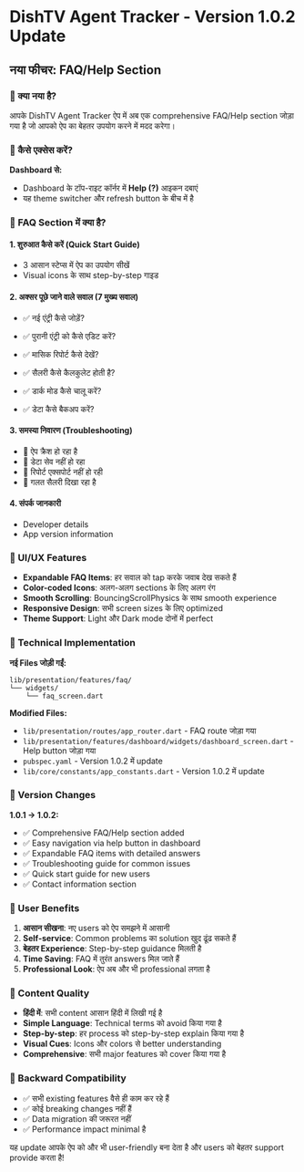 # DishTV Agent Tracker - Version 1.0.2 Update

## नया फीचर: FAQ/Help Section

### 🎉 क्या नया है?

आपके DishTV Agent Tracker ऐप में अब एक comprehensive FAQ/Help section जोड़ा गया है जो आपको ऐप का बेहतर उपयोग करने में मदद करेगा।

### 📱 कैसे एक्सेस करें?

**Dashboard से:**
- Dashboard के टॉप-राइट कॉर्नर में **Help (?)** आइकन दबाएं
- यह theme switcher और refresh button के बीच में है

### 🔧 FAQ Section में क्या है?

#### 1. **शुरुआत कैसे करें (Quick Start Guide)**
- 3 आसान स्टेप्स में ऐप का उपयोग सीखें
- Visual icons के साथ step-by-step गाइड

#### 2. **अक्सर पूछे जाने वाले सवाल (7 मुख्य सवाल)**
- ✅ नई एंट्री कैसे जोड़ें?
- ✅ पुरानी एंट्री को कैसे एडिट करें?
- ✅ मासिक रिपोर्ट कैसे देखें?

- ✅ सैलरी कैसे कैलकुलेट होती है?
- ✅ डार्क मोड कैसे चालू करें?
- ✅ डेटा कैसे बैकअप करें?

#### 3. **समस्या निवारण (Troubleshooting)**
- 🔧 ऐप क्रैश हो रहा है
- 🔧 डेटा सेव नहीं हो रहा
- 🔧 रिपोर्ट एक्सपोर्ट नहीं हो रही
- 🔧 गलत सैलरी दिखा रहा है

#### 4. **संपर्क जानकारी**
- Developer details
- App version information

### 🎨 UI/UX Features

- **Expandable FAQ Items**: हर सवाल को tap करके जवाब देख सकते हैं
- **Color-coded Icons**: अलग-अलग sections के लिए अलग रंग
- **Smooth Scrolling**: BouncingScrollPhysics के साथ smooth experience
- **Responsive Design**: सभी screen sizes के लिए optimized
- **Theme Support**: Light और Dark mode दोनों में perfect

### 📁 Technical Implementation

**नई Files जोड़ी गईं:**
```
lib/presentation/features/faq/
└── widgets/
    └── faq_screen.dart
```

**Modified Files:**
- `lib/presentation/routes/app_router.dart` - FAQ route जोड़ा गया
- `lib/presentation/features/dashboard/widgets/dashboard_screen.dart` - Help button जोड़ा गया
- `pubspec.yaml` - Version 1.0.2 में update
- `lib/core/constants/app_constants.dart` - Version 1.0.2 में update

### 🚀 Version Changes

**1.0.1 → 1.0.2:**
- ✅ Comprehensive FAQ/Help section added
- ✅ Easy navigation via help button in dashboard
- ✅ Expandable FAQ items with detailed answers
- ✅ Troubleshooting guide for common issues
- ✅ Quick start guide for new users
- ✅ Contact information section

### 🎯 User Benefits

1. **आसान सीखना**: नए users को ऐप समझने में आसानी
2. **Self-service**: Common problems का solution खुद ढूंढ सकते हैं
3. **बेहतर Experience**: Step-by-step guidance मिलती है
4. **Time Saving**: FAQ में तुरंत answers मिल जाते हैं
5. **Professional Look**: ऐप अब और भी professional लगता है

### 📝 Content Quality

- **हिंदी में**: सभी content आसान हिंदी में लिखी गई है
- **Simple Language**: Technical terms को avoid किया गया है
- **Step-by-step**: हर process को step-by-step explain किया गया है
- **Visual Cues**: Icons और colors से better understanding
- **Comprehensive**: सभी major features को cover किया गया है

### 🔄 Backward Compatibility

- ✅ सभी existing features वैसे ही काम कर रहे हैं
- ✅ कोई breaking changes नहीं हैं
- ✅ Data migration की जरूरत नहीं
- ✅ Performance impact minimal है

यह update आपके ऐप को और भी user-friendly बना देता है और users को बेहतर support provide करता है!


